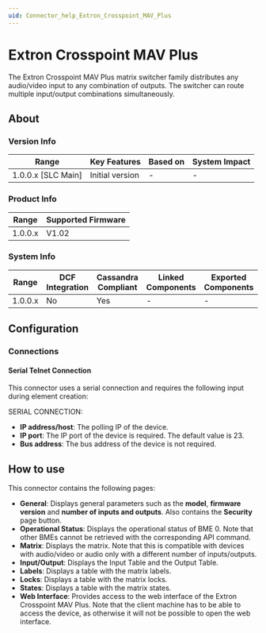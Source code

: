 ```yaml
---
uid: Connector_help_Extron_Crosspoint_MAV_Plus
---
```


# Extron Crosspoint MAV Plus

The Extron Crosspoint MAV Plus matrix switcher family distributes any audio/video input to any combination of outputs.
The switcher can route multiple input/output combinations simultaneously.

## About

### Version Info

| Range                | Key Features     | Based on     | System Impact     |
|----------------------|------------------|--------------|-------------------|
| 1.0.0.x \[SLC Main\] | Initial version  | \-           | \-                |

### Product Info

| Range     | Supported Firmware     |
|-----------|------------------------|
| 1.0.0.x   | V1.02                  |

### System Info

| Range     | DCF Integration     | Cassandra Compliant     | Linked Components     | Exported Components     |
|-----------|---------------------|-------------------------|-----------------------|-------------------------|
| 1.0.0.x   | No                  | Yes                     | \-                    | \-                      |

## Configuration

### Connections

#### Serial Telnet Connection

This connector uses a serial connection and requires the following input during element creation:

SERIAL CONNECTION:

- **IP address/host**: The polling IP of the device.
- **IP port**: The IP port of the device is required. The default value is 23.
- **Bus address**: The bus address of the device is not required.

## How to use

This connector contains the following pages:

- **General**: Displays general parameters such as the **model**, **firmware version** and **number of inputs and outputs**. Also contains the **Security** page button.
- **Operational Status**: Displays the operational status of BME 0. Note that other BMEs cannot be retrieved with the corresponding API command.
- **Matrix**: Displays the matrix. Note that this is compatible with devices with audio/video or audio only with a different number of inputs/outputs.
- **Input/Output**: Displays the Input Table and the Output Table.
- **Labels**: Displays a table with the matrix labels.
- **Locks**: Displays a table with the matrix locks.
- **States**: Displays a table with the matrix states.
- **Web Interface**: Provides access to the web interface of the Extron Crosspoint MAV Plus. Note that the client machine has to be able to access the device, as otherwise it will not be possible to open the web interface.
